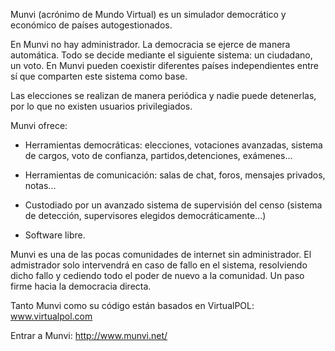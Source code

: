 Munvi (acrónimo de Mundo Virtual) es un simulador democrático y económico de países autogestionados.

En Munvi no hay administrador. La democracia se ejerce de manera automática. Todo se decide mediante el siguiente sistema: un ciudadano, un voto. En Munvi pueden coexistir diferentes países independientes entre sí que comparten este sistema como base.

Las elecciones se realizan de manera periódica y nadie puede detenerlas, por lo que no existen usuarios privilegiados.

Munvi ofrece:

- Herramientas democráticas: elecciones, votaciones avanzadas, sistema de cargos, voto de confianza, partidos,detenciones, exámenes...
    
- Herramientas de comunicación: salas de chat, foros, mensajes privados, notas...
    
- Custodiado por un avanzado sistema de supervisión del censo (sistema de detección, supervisores elegidos democráticamente...)
    
- Software libre.

Munvi es una de las pocas comunidades de internet sin administrador. El admistrador solo intervendrá en caso de fallo en el sistema, resolviendo dicho fallo y cediendo todo el poder de nuevo a la comunidad. Un paso firme hacia la democracia directa.

Tanto Munvi como su código están basados en VirtualPOL: www.virtualpol.com

Entrar a Munvi: http://www.munvi.net/